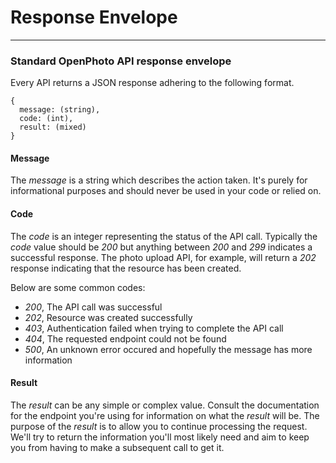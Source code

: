 Response Envelope
=======================


----------------------------------------

### Standard OpenPhoto API response envelope

Every API returns a JSON response adhering to the following format.

    {
      message: (string),
      code: (int),
      result: (mixed)
    }

#### Message

The _message_ is a string which describes the action taken.
It's purely for informational purposes and should never be used in your code or relied on.

#### Code

The _code_ is an integer representing the status of the API call.
Typically the _code_ value should be _200_ but anything between _200_ and _299_ indicates a successful response.
The photo upload API, for example, will return a _202_ response indicating that the resource has been created.

Below are some common codes:

* _200_, The API call was successful
* _202_, Resource was created successfully
* _403_, Authentication failed when trying to complete the API call
* _404_, The requested endpoint could not be found
* _500_, An unknown error occured and hopefully the message has more information

#### Result

The _result_ can be any simple or complex value.
Consult the documentation for the endpoint you're using for information on what the _result_ will be.
The purpose of the _result_ is to allow you to continue processing the request.
We'll try to return the information you'll most likely need and aim to keep you from having to make a subsequent call to get it.
